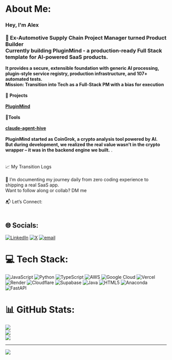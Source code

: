 #  About Me:
### Hey, I'm Alex <br><br>🔧 Ex-Automotive Supply Chain Project Manager turned Product Builder<br>Currently building PluginMind - a production-ready Full Stack template for AI-powered SaaS products.
**It provides a secure, extensible foundation with generic AI processing, plugin-style service registry, production infrastructure, and 107+ automated tests.**<br>**Mission: Transition into Tech as a Full-Stack PM with a bias for execution**<br><br>🔭 **Projects**<br><br>**[PluginMind](https://github.com/GhostRobo-MAG/PluginMind)**<br><br> 🔧**Tools**<br><br>**[claude-agent-hive](https://github.com/GhostRobo-MAG/claude-agent-hive)**<br><br>**PluginMind started as **CoinGrok**, a crypto analysis tool powered by AI.**  
**But during development, we realized the real value wasn’t in the crypto wrapper – it was in the **backend engine** we built.**
.<br>    <br><br>📈 My Transition Logs<br><br>🧠 I’m documenting my journey daily from zero coding experience to shipping a real SaaS app.<br>Want to follow along or collab? DM me<br><br>📬 Let’s Connect:<br><br> 


## 🌐 Socials:
[![LinkedIn](https://img.shields.io/badge/LinkedIn-%230077B5.svg?logo=linkedin&logoColor=white)](https://linkedin.com/in/https://www.linkedin.com/in/alexandru-g-mihai/) [![X](https://img.shields.io/badge/X-black.svg?logo=X&logoColor=white)](https://x.com/https://x.com/alexghimself) [![email](https://img.shields.io/badge/Email-D14836?logo=gmail&logoColor=white)](mailto:mihai.gl.alexandru@gmail.com) 

# 💻 Tech Stack:
![JavaScript](https://img.shields.io/badge/javascript-%23323330.svg?style=for-the-badge&logo=javascript&logoColor=%23F7DF1E) ![Python](https://img.shields.io/badge/python-3670A0?style=for-the-badge&logo=python&logoColor=ffdd54) ![TypeScript](https://img.shields.io/badge/typescript-%23007ACC.svg?style=for-the-badge&logo=typescript&logoColor=white) ![AWS](https://img.shields.io/badge/AWS-%23FF9900.svg?style=for-the-badge&logo=amazon-aws&logoColor=white) ![Google Cloud](https://img.shields.io/badge/GoogleCloud-%234285F4.svg?style=for-the-badge&logo=google-cloud&logoColor=white) ![Vercel](https://img.shields.io/badge/vercel-%23000000.svg?style=for-the-badge&logo=vercel&logoColor=white) ![Render](https://img.shields.io/badge/Render-%46E3B7.svg?style=for-the-badge&logo=render&logoColor=white) ![Cloudflare](https://img.shields.io/badge/Cloudflare-F38020?style=for-the-badge&logo=Cloudflare&logoColor=white) ![Supabase](https://img.shields.io/badge/Supabase-3ECF8E?style=for-the-badge&logo=supabase&logoColor=white) ![Java](https://img.shields.io/badge/java-%23ED8B00.svg?style=for-the-badge&logo=openjdk&logoColor=white) ![HTML5](https://img.shields.io/badge/html5-%23E34F26.svg?style=for-the-badge&logo=html5&logoColor=white) ![Anaconda](https://img.shields.io/badge/Anaconda-%2344A833.svg?style=for-the-badge&logo=anaconda&logoColor=white) ![FastAPI](https://img.shields.io/badge/FastAPI-005571?style=for-the-badge&logo=fastapi) 
# 📊 GitHub Stats:
![](https://github-readme-stats.vercel.app/api?username=GhostRobo-MAG&theme=neon&hide_border=false&include_all_commits=false&count_private=false)<br/>
![](https://nirzak-streak-stats.vercel.app/?user=GhostRobo-MAG&theme=neon&hide_border=false)<br/>
![](https://github-readme-stats.vercel.app/api/top-langs/?username=GhostRobo-MAG&theme=neon&hide_border=false&include_all_commits=false&count_private=false&layout=compact)

---
[![](https://visitcount.itsvg.in/api?id=GhostRobo-MAG&icon=0&color=0)](https://visitcount.itsvg.in)

<!-- Proudly created with GPRM ( https://gprm.itsvg.in ) -->
